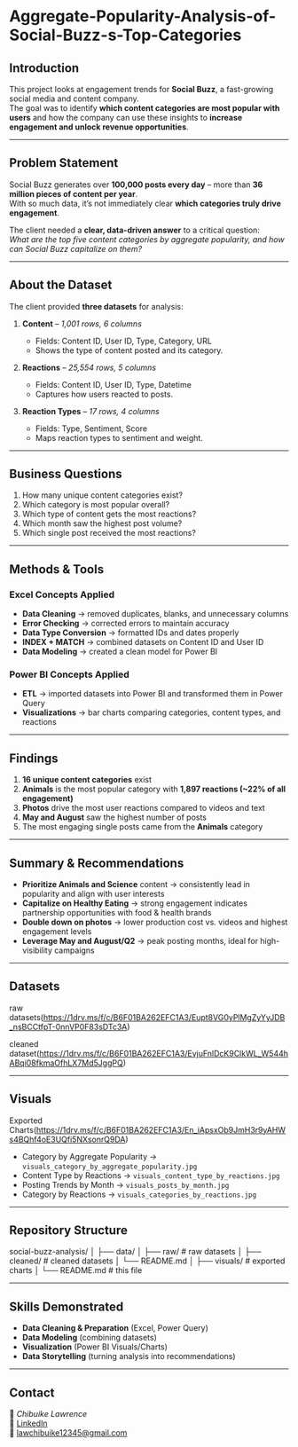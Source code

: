 # Aggregate-Popularity-Analysis-of-Social-Buzz-s-Top-Categories
##  Introduction  
This project looks at engagement trends for **Social Buzz**, a fast-growing social media and content company.  
The goal was to identify **which content categories are most popular with users** and how the company can use these insights to **increase engagement and unlock revenue opportunities**.  

---

##  Problem Statement  
Social Buzz generates over **100,000 posts every day** – more than **36 million pieces of content per year**.  
With so much data, it’s not immediately clear **which categories truly drive engagement**.  

The client needed a **clear, data-driven answer** to a critical question:  
 *What are the top five content categories by aggregate popularity, and how can Social Buzz capitalize on them?*  

---

##  About the Dataset  
The client provided **three datasets** for analysis:  

1. **Content** – *1,001 rows, 6 columns*  
   - Fields: Content ID, User ID, Type, Category, URL  
   - Shows the type of content posted and its category.  

2. **Reactions** – *25,554 rows, 5 columns*  
   - Fields: Content ID, User ID, Type, Datetime  
   - Captures how users reacted to posts.  

3. **Reaction Types** – *17 rows, 4 columns*  
   - Fields: Type, Sentiment, Score  
   - Maps reaction types to sentiment and weight.  

---

##  Business Questions  
1. How many unique content categories exist?  
2. Which category is most popular overall?  
3. Which type of content gets the most reactions?  
4. Which month saw the highest post volume?  
5. Which single post received the most reactions?  

---

##  Methods & Tools  

### **Excel Concepts Applied**  
- **Data Cleaning** → removed duplicates, blanks, and unnecessary columns  
- **Error Checking** → corrected errors to maintain accuracy  
- **Data Type Conversion** → formatted IDs and dates properly  
- **INDEX + MATCH** → combined datasets on Content ID and User ID  
- **Data Modeling** → created a clean model for Power BI  

### **Power BI Concepts Applied**  
- **ETL** → imported datasets into Power BI and transformed them in Power Query  
- **Visualizations** → bar charts comparing categories, content types, and reactions  

---

##  Findings  
1. **16 unique content categories** exist  
2. **Animals** is the most popular category with **1,897 reactions (~22% of all engagement)**  
3. **Photos** drive the most user reactions compared to videos and text  
4. **May and August** saw the highest number of posts  
5. The most engaging single posts came from the **Animals** category  

---

##  Summary & Recommendations  
- **Prioritize Animals and Science** content → consistently lead in popularity and align with user interests  
- **Capitalize on Healthy Eating** → strong engagement indicates partnership opportunities with food & health brands  
- **Double down on photos** → lower production cost vs. videos and highest engagement levels  
- **Leverage May and August/Q2** → peak posting months, ideal for high-visibility campaigns 

---

## Datasets
raw datasets(https://1drv.ms/f/c/B6F01BA262EFC1A3/Eupt8VG0yPlMgZyYyJDB_nsBCCtfpT-0nnVP0F83sDTc3A)

cleaned dataset(https://1drv.ms/f/c/B6F01BA262EFC1A3/EvjuFnlDcK9ClkWL_W544hABqi08fkmaOfhLX7Md5JggPQ)

---

##  Visuals  
Exported Charts(https://1drv.ms/f/c/B6F01BA262EFC1A3/En_iApsxOb9JmH3r9yAHWs4BQhf4oE3UQfi5NXsonrQ9DA)
  
- Category by Aggregate Popularity → `visuals_category_by_aggregate_popularity.jpg`  
- Content Type by Reactions → `visuals_content_type_by_reactions.jpg`  
- Posting Trends by Month → `visuals_posts_by_month.jpg`  
- Category by Reactions → `visuals_categories_by_reactions.jpg`  

---

##  Repository Structure  
social-buzz-analysis/
│
├── data/
│ ├── raw/ # raw datasets
│ ├── cleaned/ # cleaned datasets
│ └── README.md
│
├── visuals/ # exported charts
│
└── README.md # this file


---

##  Skills Demonstrated  
- **Data Cleaning & Preparation** (Excel, Power Query)  
- **Data Modeling** (combining datasets)  
- **Visualization** (Power BI Visuals/Charts)  
- **Data Storytelling** (turning analysis into recommendations)  

---

##  Contact  
👤 *Chibuike Lawrence*  
🔗 [LinkedIn](https://linkedin.com/in/chibuike-lawrence-2348b01b6)  
📧 lawchibuike12345@gmail.com  
